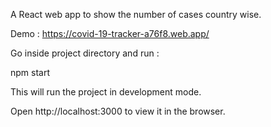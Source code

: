 A React web app to show the number of cases country wise.

Demo : https://covid-19-tracker-a76f8.web.app/

Go inside project directory and run :

npm start

This will run the project in development mode.

Open http://localhost:3000 to view it in the browser.
